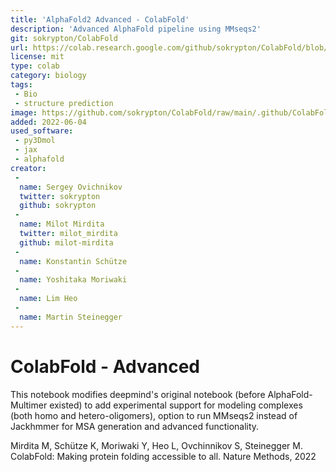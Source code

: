 ```yaml
---
title: 'AlphaFold2 Advanced - ColabFold'
description: 'Advanced AlphaFold pipeline using MMseqs2'
git: sokrypton/ColabFold
url: https://colab.research.google.com/github/sokrypton/ColabFold/blob/main/AlphaFold2.ipynb
license: mit
type: colab
category: biology
tags:
 - Bio
 - structure prediction
image: https://github.com/sokrypton/ColabFold/raw/main/.github/ColabFold_Marv_Logo.png
added: 2022-06-04
used_software:
 - py3Dmol
 - jax
 - alphafold
creator:
 - 
  name: Sergey Ovichnikov
  twitter: sokrypton
  github: sokrypton
 - 
  name: Milot Mirdita
  twitter: milot_mirdita
  github: milot-mirdita
 - 
  name: Konstantin Schütze
 - 
  name: Yoshitaka Moriwaki
 - 
  name: Lim Heo
 - 
  name: Martin Steinegger
---
```


# ColabFold - Advanced

This notebook modifies deepmind's original notebook (before AlphaFold-Multimer existed) to add experimental support for modeling complexes (both homo and hetero-oligomers), option to run MMseqs2 instead of Jackhmmer for MSA generation and advanced functionality.

Mirdita M, Schütze K, Moriwaki Y, Heo L, Ovchinnikov S, Steinegger M. ColabFold: Making protein folding accessible to all. Nature Methods, 2022